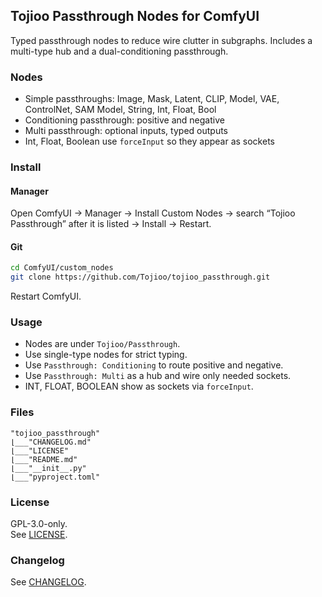 ﻿## Tojioo Passthrough Nodes for ComfyUI

Typed passthrough nodes to reduce wire clutter in subgraphs. Includes a multi-type hub and a dual-conditioning passthrough.

### Nodes
- Simple passthroughs: Image, Mask, Latent, CLIP, Model, VAE, ControlNet, SAM Model, String, Int, Float, Bool
- Conditioning passthrough: positive and negative
- Multi passthrough: optional inputs, typed outputs
- Int, Float, Boolean use `forceInput` so they appear as sockets

### Install
#### Manager
Open ComfyUI → Manager → Install Custom Nodes → search “Tojioo Passthrough” after it is listed → Install → Restart.

#### Git
```bash
cd ComfyUI/custom_nodes
git clone https://github.com/Tojioo/tojioo_passthrough.git
```
Restart ComfyUI.

### Usage
- Nodes are under `Tojioo/Passthrough`.
- Use single-type nodes for strict typing.
- Use `Passthrough: Conditioning` to route positive and negative.
- Use `Passthrough: Multi` as a hub and wire only needed sockets.
- INT, FLOAT, BOOLEAN show as sockets via `forceInput`.

### Files
```
"tojioo_passthrough"
⌊___"CHANGELOG.md"
⌊___"LICENSE"
⌊___"README.md"
⌊___"__init__.py"
⌊___"pyproject.toml"
```
### License
GPL-3.0-only.  
See [LICENSE](LICENSE).
### Changelog
See [CHANGELOG](CHANGELOG.md).
